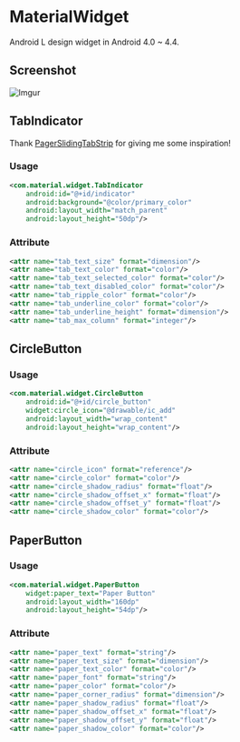 MaterialWidget
==============

Android L design widget in Android 4.0 ~ 4.4.

## Screenshot ##

![Imgur](http://i.imgur.com/4uT2SRw.png)

## TabIndicator ##
Thank [PagerSlidingTabStrip](https://github.com/astuetz/PagerSlidingTabStrip) for giving me some inspiration!

### Usage ###

```xml
<com.material.widget.TabIndicator
    android:id="@+id/indicator"
    android:background="@color/primary_color"
    android:layout_width="match_parent"
    android:layout_height="50dp"/>
```

### Attribute ###

```xml
<attr name="tab_text_size" format="dimension"/>
<attr name="tab_text_color" format="color"/>
<attr name="tab_text_selected_color" format="color"/>
<attr name="tab_text_disabled_color" format="color"/>
<attr name="tab_ripple_color" format="color"/>
<attr name="tab_underline_color" format="color"/>
<attr name="tab_underline_height" format="dimension"/>
<attr name="tab_max_column" format="integer"/>
```

## CircleButton ##

### Usage ###

```xml
<com.material.widget.CircleButton
    android:id="@+id/circle_button"
    widget:circle_icon="@drawable/ic_add"
    android:layout_width="wrap_content"
    android:layout_height="wrap_content"/>
```

### Attribute ###

```xml
<attr name="circle_icon" format="reference"/>
<attr name="circle_color" format="color"/>
<attr name="circle_shadow_radius" format="float"/>
<attr name="circle_shadow_offset_x" format="float"/>
<attr name="circle_shadow_offset_y" format="float"/>
<attr name="circle_shadow_color" format="color"/>
```

## PaperButton ##

### Usage ###

```xml
<com.material.widget.PaperButton
    widget:paper_text="Paper Button"
    android:layout_width="160dp"
    android:layout_height="54dp"/>
```

### Attribute ###
```xml
<attr name="paper_text" format="string"/>
<attr name="paper_text_size" format="dimension"/>
<attr name="paper_text_color" format="color"/>
<attr name="paper_font" format="string"/>
<attr name="paper_color" format="color"/>
<attr name="paper_corner_radius" format="dimension"/>
<attr name="paper_shadow_radius" format="float"/>
<attr name="paper_shadow_offset_x" format="float"/>
<attr name="paper_shadow_offset_y" format="float"/>
<attr name="paper_shadow_color" format="color"/>
```